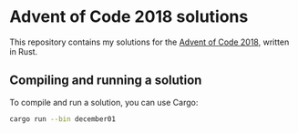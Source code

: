 # Advent of Code 2018 solutions
This repository contains my solutions for the [Advent of Code 2018](http://adventofcode.com/), written in Rust.

## Compiling and running a solution
To compile and run a solution, you can use Cargo:

```bash
cargo run --bin december01
```
